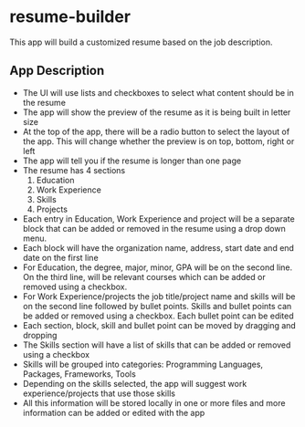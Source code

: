 # resume-builder
This app will build a customized resume based on the job description.
## App Description

- The UI will use lists and checkboxes to select what content should be in the resume
- The app will show the preview of the resume as it is being built in letter size
- At the top of the app, there will be a radio button to select the layout of the app. This will change whether the preview is on top, bottom, right or left
- The app will tell you if the resume is longer than one page
- The resume has 4 sections
  1. Education
  2. Work Experience
  3. Skills
  4. Projects
- Each entry in Education, Work Experience and project will be a separate block that can be added or removed in the resume using a drop down menu.
- Each block will have the organization name, address, start date and end date on the first line
- For Education, the degree, major, minor, GPA will be on the second line. On the third line, will be relevant courses which can be added or removed using a checkbox.
- For Work Experience/projects the job title/project name and skills will be on the second line followed by bullet points. Skills and bullet points can be added or removed using a checkbox. Each bullet point can be edited
- Each section, block, skill and bullet point can be moved by dragging and dropping
- The Skills section will have a list of skills that can be added or removed using a checkbox
- Skills will be grouped into categories: Programming Languages, Packages, Frameworks, Tools
- Depending on the skills selected, the app will suggest work experience/projects that use those skills
- All this information will be stored locally in one or more files and more information can be added or edited with the app
